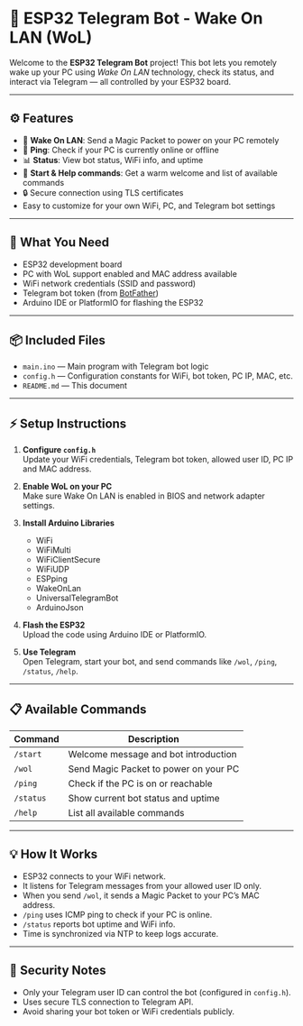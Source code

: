 # 🚀 ESP32 Telegram Bot - Wake On LAN (WoL)

Welcome to the **ESP32 Telegram Bot** project! This bot lets you remotely wake up your PC using *Wake On LAN* technology, check its status, and interact via Telegram — all controlled by your ESP32 board.

---

## ⚙️ Features

- 🔌 **Wake On LAN**: Send a Magic Packet to power on your PC remotely  
- 📡 **Ping**: Check if your PC is currently online or offline  
- 📊 **Status**: View bot status, WiFi info, and uptime  
- 👋 **Start & Help commands**: Get a warm welcome and list of available commands  
- 🔒 Secure connection using TLS certificates  
- Easy to customize for your own WiFi, PC, and Telegram bot settings

---

## 🧰 What You Need

- ESP32 development board  
- PC with WoL support enabled and MAC address available  
- WiFi network credentials (SSID and password)  
- Telegram bot token (from [BotFather](https://t.me/BotFather))  
- Arduino IDE or PlatformIO for flashing the ESP32

---

## 📦 Included Files

- `main.ino` — Main program with Telegram bot logic  
- `config.h` — Configuration constants for WiFi, bot token, PC IP, MAC, etc.  
- `README.md` — This document  

---

## ⚡ Setup Instructions

1. **Configure `config.h`**  
   Update your WiFi credentials, Telegram bot token, allowed user ID, PC IP and MAC address.

2. **Enable WoL on your PC**  
   Make sure Wake On LAN is enabled in BIOS and network adapter settings.

3. **Install Arduino Libraries**  
   - WiFi  
   - WiFiMulti  
   - WiFiClientSecure  
   - WiFiUDP  
   - ESPping  
   - WakeOnLan  
   - UniversalTelegramBot  
   - ArduinoJson  

4. **Flash the ESP32**  
   Upload the code using Arduino IDE or PlatformIO.

5. **Use Telegram**  
   Open Telegram, start your bot, and send commands like `/wol`, `/ping`, `/status`, `/help`.

---

## 📋 Available Commands

| Command  | Description                             |
| -------- | --------------------------------------- |
| `/start` | Welcome message and bot introduction |
| `/wol`   | Send Magic Packet to power on your PC |
| `/ping`  | Check if the PC is on or reachable |
| `/status`| Show current bot status and uptime |
| `/help`  | List all available commands |

---

## 💡 How It Works

- ESP32 connects to your WiFi network.  
- It listens for Telegram messages from your allowed user ID only.  
- When you send `/wol`, it sends a Magic Packet to your PC’s MAC address.  
- `/ping` uses ICMP ping to check if your PC is online.  
- `/status` reports bot uptime and WiFi info.  
- Time is synchronized via NTP to keep logs accurate.

---

## 🔐 Security Notes

- Only your Telegram user ID can control the bot (configured in `config.h`).  
- Uses secure TLS connection to Telegram API.  
- Avoid sharing your bot token or WiFi credentials publicly.
